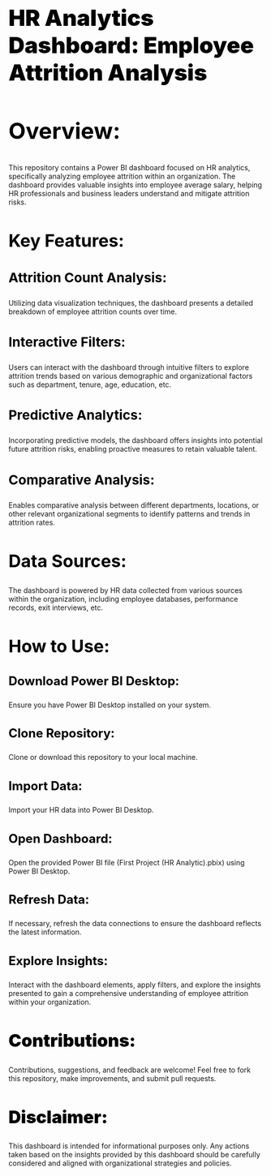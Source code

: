 <h1 style="color:black; font-size:44px; font-weight:900;">HR Analytics Dashboard: Employee Attrition Analysis</h1>
<h2 style="color:black; font-size:44px;">Overview:</h2>
This repository contains a Power BI dashboard focused on HR analytics, specifically analyzing employee attrition within an organization. The dashboard provides valuable insights into employee average salary, helping HR professionals and business leaders understand and mitigate attrition risks.

<h2 style="color:black; font-size:34px;">Key Features:</h2>
<h3 style="color:black; font-size:26px;">Attrition Count Analysis:</h3> Utilizing data visualization techniques, the dashboard presents a detailed breakdown of employee attrition counts over time.
<h3 style="color:black; font-size:26px;">Interactive Filters:</h3> Users can interact with the dashboard through intuitive filters to explore attrition trends based on various demographic and organizational factors such as department, tenure, age, education, etc.
<h3 style="color:black; font-size:26px;">Predictive Analytics:</h3> Incorporating predictive models, the dashboard offers insights into potential future attrition risks, enabling proactive measures to retain valuable talent.
<h3 style="color:black; font-size:26px;">Comparative Analysis:</h3> Enables comparative analysis between different departments, locations, or other relevant organizational segments to identify patterns and trends in attrition rates.
<h2 style="color:black; font-size:34px;">Data Sources:</h2>
The dashboard is powered by HR data collected from various sources within the organization, including employee databases, performance records, exit interviews, etc.

<h2 style="color:black; font-size:34px;">How to Use:</h2>
<h3 style="color:black; font-size:24px;">Download Power BI Desktop:</h3> Ensure you have Power BI Desktop installed on your system.
<h3 style="color:black; font-size:24px;">Clone Repository:</h3> Clone or download this repository to your local machine.
<h3 style="color:black; font-size:24px;">Import Data:</h3> Import your HR data into Power BI Desktop.
<h3 style="color:black; font-size:24px;">Open Dashboard:</h3> Open the provided Power BI file (First Project (HR Analytic).pbix) using Power BI Desktop.
<h3 style="color:black; font-size:24px;">Refresh Data:</h3> If necessary, refresh the data connections to ensure the dashboard reflects the latest information.
<h3 style="color:black; font-size:24px;">Explore Insights:</h3> Interact with the dashboard elements, apply filters, and explore the insights presented to gain a comprehensive understanding of employee attrition within your organization.
<h2 style="color:black; font-size:34px; font-weight:900;">Contributions:</h2>
Contributions, suggestions, and feedback are welcome! Feel free to fork this repository, make improvements, and submit pull requests.


<h2 style="color:black; font-size:34px; font-weight:900;">Disclaimer:</h2>
This dashboard is intended for informational purposes only. Any actions taken based on the insights provided by this dashboard should be carefully considered and aligned with organizational strategies and policies.
